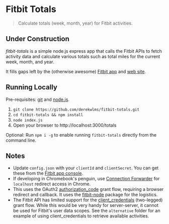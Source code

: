 # Fitbit Totals

> Calculate totals (week, month, year) for Fitbit activities.

## **Under Construction**

<em>fitbit-totals</em> is a simple node.js express app that calls the Fitbit APIs to fetch activity data and
calculate various totals such as total miles for the current week, month, and year.

It fills gaps left by the (otherwise awesome) [Fitbit app](https://play.google.com/store/apps/details?id=com.fitbit.FitbitMobile&hl=en_US) 
and [web site](https://www.fitbit.com/).

## Running Locally

Pre-requisites: [git](https://git-scm.com/) and  [node.js](https://nodejs.org).

1. `git clone https://github.com/derekwlms/fitbit-totals.git`
2. `cd fitbit-totals && npm install`
3. `node index.js`
4. Open your browser to http://localhost:3000/totals

Optional: Run `npm i -g` to enable running `fitbit-totals` directly from the command line.

## Notes
- Update `config.json` with your `clientId` and `clientSecret`. You can get these from the [Fitbit app console](https://dev.fitbit.com/apps).
- If developing in Chromebook's penguin, use [Connection Forwarder](https://chrome.google.com/webstore/detail/connection-forwarder/ahaijnonphgkgnkbklchdhclailflinn/related) for `localhost` redirect access in Chrome.
- This uses the OAuth2 [authorization_code](https://dev.fitbit.com/build/reference/web-api/oauth2/#authorization-code-grant-flow) grant flow, requiring a browser redirect and callback. It uses the [fitbit-node](https://github.com/lukasolson/fitbit-node) package for the logistics.
- The Fitbit API has limited support for the [client_credentials](https://dev.fitbit.com/build/reference/web-api/client-credentials/) 
(two-legged) grant flow. While this would be very handy for server-server, it cannot be used for Fitbit's user data scopes. See the `alternative` folder for an example of using client_credentials to retrieve available activities.
